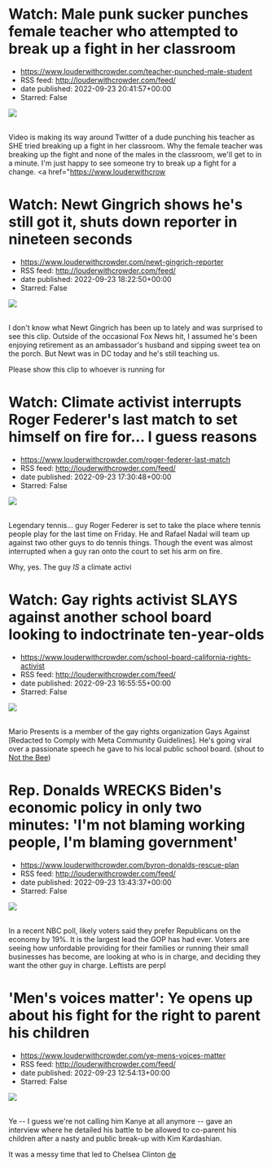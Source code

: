 # Watch: Male punk sucker punches female teacher who attempted to break up a fight in her classroom
 - https://www.louderwithcrowder.com/teacher-punched-male-student
 - RSS feed: http://louderwithcrowder.com/feed/
 - date published: 2022-09-23 20:41:57+00:00
 - Starred: False

<img src="https://www.louderwithcrowder.com/media-library/image.png?id=31813571&amp;width=2000&amp;height=1500&amp;coordinates=161%2C0%2C0%2C0" /><br /><br /><p>Video is making its way around Twitter of a dude punching his teacher as SHE tried breaking up a fight in her classroom. Why the female teacher was breaking up the fight and none of the males in the classroom, we'll get to in a minute. I'm just happy to see someone try to break up a fight for a change. <a href="https://www.louderwithcrow

# Watch: Newt Gingrich shows he's still got it, shuts down reporter in nineteen seconds
 - https://www.louderwithcrowder.com/newt-gingrich-reporter
 - RSS feed: http://louderwithcrowder.com/feed/
 - date published: 2022-09-23 18:22:50+00:00
 - Starred: False

<img src="https://www.louderwithcrowder.com/media-library/image.png?id=31812935&amp;width=1245&amp;height=700&amp;coordinates=0%2C0%2C0%2C118" /><br /><br /><p>I don't know what Newt Gingrich has been up to lately and was surprised to see this clip. Outside of the occasional Fox News hit, I assumed he's been enjoying retirement as an ambassador's husband and sipping sweet tea on the porch. But Newt was in DC today and he's still teaching us. </p><p>Please show this clip to whoever is running for

# Watch: Climate activist interrupts Roger Federer's last match to set himself on fire for... I guess reasons
 - https://www.louderwithcrowder.com/roger-federer-last-match
 - RSS feed: http://louderwithcrowder.com/feed/
 - date published: 2022-09-23 17:30:48+00:00
 - Starred: False

<img src="https://www.louderwithcrowder.com/media-library/image.png?id=31812750&amp;width=1245&amp;height=700&amp;coordinates=0%2C0%2C0%2C120" /><br /><br /><p>Legendary tennis... guy Roger Federer is set to take the place where tennis people play for the last time on Friday. He and Rafael Nadal will team up against two other guys to do tennis things. Though the event was almost interrupted when a guy ran onto the court to set his arm on fire.</p><p>Why, yes. The guy <em>IS</em> a climate activi

# Watch: Gay rights activist SLAYS against another school board looking to indoctrinate ten-year-olds
 - https://www.louderwithcrowder.com/school-board-california-rights-activist
 - RSS feed: http://louderwithcrowder.com/feed/
 - date published: 2022-09-23 16:55:55+00:00
 - Starred: False

<img src="https://www.louderwithcrowder.com/media-library/image.png?id=31812001&amp;width=1245&amp;height=700&amp;coordinates=0%2C0%2C0%2C118" /><br /><br /><p>Mario Presents is a member of the gay rights organization Gays Against [Redacted to Comply with Meta Community Guidelines]. He's going viral over a passionate speech he gave to his local public school board. (shout to <a href="https://notthebee.com/article/watch-this-california-dad-spit--at-a-school-board" target="_blank">Not the Bee</a>)

# Rep. Donalds WRECKS Biden's economic policy in only two minutes: 'I'm not blaming working people, I'm blaming government'
 - https://www.louderwithcrowder.com/byron-donalds-rescue-plan
 - RSS feed: http://louderwithcrowder.com/feed/
 - date published: 2022-09-23 13:43:37+00:00
 - Starred: False

<img src="https://www.louderwithcrowder.com/media-library/image.png?id=31811837&amp;width=1245&amp;height=700&amp;coordinates=0%2C0%2C0%2C203" /><br /><br /><p>In a recent NBC poll, likely voters said they prefer Republicans on the economy by 19%. It is the largest lead the GOP has had ever. Voters are seeing how unfordable providing for their families or running their small businesses has become, are looking at who is in charge, and deciding they want the other guy in charge. Leftists are perpl

# 'Men's voices matter': Ye opens up about his fight for the right to parent his children
 - https://www.louderwithcrowder.com/ye-mens-voices-matter
 - RSS feed: http://louderwithcrowder.com/feed/
 - date published: 2022-09-23 12:54:13+00:00
 - Starred: False

<img src="https://www.louderwithcrowder.com/media-library/image.png?id=31811640&amp;width=1245&amp;height=700&amp;coordinates=0%2C30%2C0%2C88" /><br /><br /><p>Ye -- I guess we're not calling him Kanye at all anymore -- gave an interview where he detailed his battle to be allowed to co-parent his children after a nasty and public break-up with Kim Kardashian.</p><p>It was a messy time that led to Chelsea Clinton <a href="https://www.louderwithcrowder.com/chelsea-clinton-kanye" target="_blank">de
